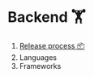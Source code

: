 Backend 🏋️‍
==================================

1. [Release process 📦](ReleaseProcess.md) 
2. Languages
3. Frameworks